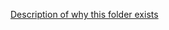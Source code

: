 [Description of why this folder exists](https://deepwiki.com/feature-sliced/documentation/3.2-next.js-integration#nextjs-with-app-router-v134)